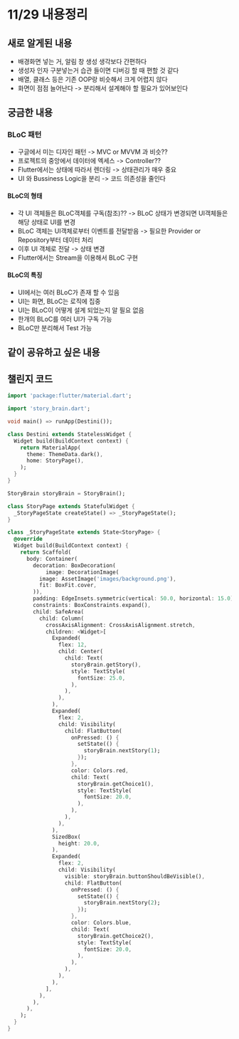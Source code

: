 # 11/29 내용정리

## 새로 알게된 내용

- 배경화면 넣는 거, 알림 창 생성 생각보다 간편하다
- 생성자 인자 구분넣는거 습관 들이면 디버깅 할 때 편할 것 같다
- 배열, 클래스 등은 기존 OOP랑 비슷해서 크게 어렵지 않다
- 화면이 점점 늘어난다 -> 분리해서 설계해야 할 필요가 있어보인다

## 궁금한 내용

### BLoC 패턴

- 구글에서 미는 디자인 패턴 -> MVC or MVVM 과 비슷??
- 프로젝트의 중앙에서 데이터에 엑세스 -> Controller??
- Flutter에서는 상태에 따라서 렌더링 -> 상태관리가 매우 중요
- UI 와 Bussiness Logic을 분리 -> 코드 의존성을 줄인다

#### BLoC의 형태

- 각 UI 객체들은 BLoC객체를 구독(참조)?? -> BLoC 상태가 변경되면 UI객체들은 해당 상태로 UI를 변경
- BLoC 객체는 UI객체로부터 이벤트를 전달받음 -> 필요한 Provider or Repository부터 데이터 처리
- 이후 UI 객체로 전달 -> 상태 변경
- Flutter에서는 Stream을 이용해서 BLoC 구현

#### BLoC의 특징

- UI에서는 여러 BLoC가 존재 할 수 있음
- UI는 화면, BLoC는 로직에 집중
- UI는 BLoC이 어떻게 설계 되었는지 알 필요 없음
- 한개의 BLoC를 여러 UI가 구독 가능
- BLoC만 분리해서 Test 가능

## 같이 공유하고 싶은 내용

## 챌린지 코드

```dart
import 'package:flutter/material.dart';

import 'story_brain.dart';

void main() => runApp(Destini());

class Destini extends StatelessWidget {
  Widget build(BuildContext context) {
    return MaterialApp(
      theme: ThemeData.dark(),
      home: StoryPage(),
    );
  }
}

StoryBrain storyBrain = StoryBrain();

class StoryPage extends StatefulWidget {
  _StoryPageState createState() => _StoryPageState();
}

class _StoryPageState extends State<StoryPage> {
  @override
  Widget build(BuildContext context) {
    return Scaffold(
      body: Container(
        decoration: BoxDecoration(
            image: DecorationImage(
          image: AssetImage('images/background.png'),
          fit: BoxFit.cover,
        )),
        padding: EdgeInsets.symmetric(vertical: 50.0, horizontal: 15.0),
        constraints: BoxConstraints.expand(),
        child: SafeArea(
          child: Column(
            crossAxisAlignment: CrossAxisAlignment.stretch,
            children: <Widget>[
              Expanded(
                flex: 12,
                child: Center(
                  child: Text(
                    storyBrain.getStory(),
                    style: TextStyle(
                      fontSize: 25.0,
                    ),
                  ),
                ),
              ),
              Expanded(
                flex: 2,
                child: Visibility(
                  child: FlatButton(
                    onPressed: () {
                      setState(() {
                        storyBrain.nextStory(1);
                      });
                    },
                    color: Colors.red,
                    child: Text(
                      storyBrain.getChoice1(),
                      style: TextStyle(
                        fontSize: 20.0,
                      ),
                    ),
                  ),
                ),
              ),
              SizedBox(
                height: 20.0,
              ),
              Expanded(
                flex: 2,
                child: Visibility(
                  visible: storyBrain.buttonShouldBeVisible(),
                  child: FlatButton(
                    onPressed: () {
                      setState(() {
                        storyBrain.nextStory(2);
                      });
                    },
                    color: Colors.blue,
                    child: Text(
                      storyBrain.getChoice2(),
                      style: TextStyle(
                        fontSize: 20.0,
                      ),
                    ),
                  ),
                ),
              ),
            ],
          ),
        ),
      ),
    );
  }
}

```

